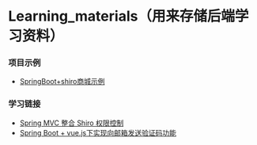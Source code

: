 # Learning_materials（用来存储后端学习资料）
### 项目示例
+ [SpringBoot+shiro商城示例](https://github.com/scutj2ee/Learning_materials/tree/master/bookstore-master)
### 学习链接
+ [Spring MVC 整合 Shiro 权限控制](https://juejin.im/post/5abf92b96fb9a028c368ea50?tdsourcetag=s_pctim_aiomsg)
+ [Spring Boot + vue.js下实现向邮箱发送验证码功能](https://blog.csdn.net/MrZhang835/article/details/88555306)
